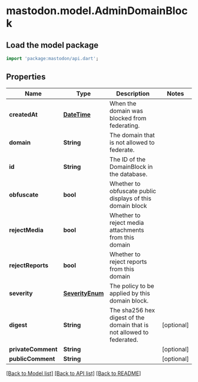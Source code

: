 # mastodon.model.AdminDomainBlock

## Load the model package
```dart
import 'package:mastodon/api.dart';
```

## Properties
Name | Type | Description | Notes
------------ | ------------- | ------------- | -------------
**createdAt** | [**DateTime**](DateTime.md) | When the domain was blocked from federating. | 
**domain** | **String** | The domain that is not allowed to federate. | 
**id** | **String** | The ID of the DomainBlock in the database. | 
**obfuscate** | **bool** | Whether to obfuscate public displays of this domain block | 
**rejectMedia** | **bool** | Whether to reject media attachments from this domain | 
**rejectReports** | **bool** | Whether to reject reports from this domain | 
**severity** | [**SeverityEnum**](SeverityEnum.md) | The policy to be applied by this domain block. | 
**digest** | **String** | The sha256 hex digest of the domain that is not allowed to federated. | [optional] 
**privateComment** | **String** |  | [optional] 
**publicComment** | **String** |  | [optional] 

[[Back to Model list]](../README.md#documentation-for-models) [[Back to API list]](../README.md#documentation-for-api-endpoints) [[Back to README]](../README.md)


